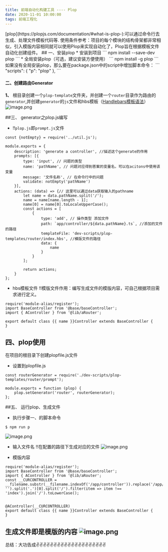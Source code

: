 ```yaml
---
title: 前端自动化构建工具 ---- Plop
date: 2020-11-01 10:00:00
tags: 前端工程化
---
```

<meta name="referrer" content="no-referrer"/>
[plop](https://plopjs.com/documentation/#what-is-plop-):可以通过命令行去生成、处理文件模板代码等.
使用条件参考：项目的每个模块的结构骨架都非常相似，引入模版内容相同就可以使用Plop来实现自动化了，Plop旨在根据模板文件自动化创建组件。
## 一、安装plop
* 安装到项目
```
  npm install --save-dev plop
```
* 全局安装plop（可选，建议安装方便使用）
```
npm install -g plop
```
如果没有全局安装plop，那么要在package.json中的script中增加脚本命令：
```
"scripts": {
    "p": "plop"
 },
```

#### 二、创建路由Generator

**1、** 根目录创建一个`plop-template`文件夹，并创建一个`router`目录作为路由的`generator`,并创建`generator`的`js`文件和hbs模板（[Handlebars模板语法](https://handlebarsjs.com/zh/guide/#%E4%BB%80%E4%B9%88%E6%98%AF-handlebars%EF%BC%9F)）
![image.png](https://upload-images.jianshu.io/upload_images/11846892-eaca3ce1d5a18c20.png?imageMogr2/auto-orient/strip%7CimageView2/2/w/1240)

##三、 generator之plop.js编写
* !!`plop.js`即`prompt.js`文件
```
const {notEmpty} = require('../util.js');

module.exports = {
    description: 'generate a controller', //描述这个generate的作用
    prompts: [{
        type: 'input', // 问题的类型
        name: 'pathName', // 问题对应得到答案的变量名，可以在acitons中使用该变量
        message: '文件名称', // 在命令行中的问题
        validate: notEmpty('pathName')
    }],
    actions: (data) => {// 这里可以通过data获取输入的pathname
        let name = data.pathName.split('/');
        name = name[name.length - 1];
        name[0] = name[0].toLocaleUpperCase();
        const actions = [
            {
                type: 'add', // 操作类型 添加文件
                path: `app/controller/${data.pathName}.ts`, //添加的文件的路径
                templateFile: 'dev-scripts/plop-templates/router/index.hbs', //模版文件的路径
                data: {
                    name
                }
            }
        ];

        return actions;
    }
};
```
* hbs模板文件
!!模版文件作用：编写生成文件的模版内容，可自己根据项目需求进行定义。
```
require('module-alias/register');
import BaseController from '@base/baseController';
import { AController } from '@lib/aRouter';

export default class {{ name }}Controller extends BaseController {
}
```
## 四、plop使用
在项目的根目录下创建plopfile.js文件

*  设置到plopfile.js
```
const routerGenerator = require('./dev-scripts/plop-templates/router/prompt');

module.exports = function (plop) {
    plop.setGenerator('router', routerGenerator);
};
```
##五、 运行plop、生成文件
* 执行步骤一、的脚本命令
```
$ npm run p
```
![image.png](https://upload-images.jianshu.io/upload_images/11846892-7757ee07e09cb588.png?imageMogr2/auto-orient/strip%7CimageView2/2/w/1240)
* 输入文件名
!!在配置的路径下生成对应的文件
![image.png](https://upload-images.jianshu.io/upload_images/11846892-f4864eb0598a116d.png?imageMogr2/auto-orient/strip%7CimageView2/2/w/1240)

* 模版内容
```
require('module-alias/register');
import BaseController from '@base/baseController';
import { AController } from '@lib/aRouter';
const __CURCONTROLLER = __filename.substr(__filename.indexOf('/app/controller')).replace('/app/controller', '').split('.')[0].split('/').filter(item => item !== 'index').join('/').toLowerCase();


@AController(__CURCONTROLLER)
export default class {{ name }}Controller extends BaseController {
}
```
生成文件即是模版的内容
![image.png](https://upload-images.jianshu.io/upload_images/11846892-2814dec9f30b593b.png?imageMogr2/auto-orient/strip%7CimageView2/2/w/1240)
----

总结：大功告成✌️✌️✌️✌️✌️✌️✌️✌️✌️✌️✌️✌️✌️✌️✌️✌️✌️✌️✌️✌️





